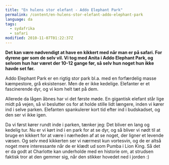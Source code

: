 ```yaml
---
title: "En hulens stor elefant - Addo Elephant Park"
permalink: /content/en-hulens-stor-elefant-addo-elephant-park
language: da
tags:
  - sydafrika
  - safari
modified: 2010-11-07T01:22:37Z
---
```


**Det kan være nødvendigt at have en kikkert med når man er på safari. For dyrene gør som de selv vil. Vi tog med Anita i Addo Elephant Park, og selvom hun har været der 10-12 gange før, så selv hun noget hun ikke havde set før.**

Addo Elephant Park er en rigtig stor park bl.a. med en forfærdelig masse kæmpestore, grå eksistenser. Men de er ikke kedelige. Elefanter er et fascinerende dyr, og vi kom helt tæt på dem.

Allerede da lågen åbnes har vi det første møde. En gigantisk elefant står lige midt på vejen, så vi beslutter os for at holde stille lidt længere, inden vi kører ind i selve parken. Elefanten spankulerer kort tid efter ind i budskadset, og den ser vi ikke igen.

Da vi først kører rundt inde i parken, tænker jeg: Det bliver en lang og kedelig tur. Nu er vi kørt ind i en park for at se dyr, og så bliver vi nødt til at bruge en kikkert for at være i nærheden af at se noget, der ligner et levende væsen. Og selv med kikkerten ser vi nærmest kun vortesvin, og de er altså noget mere interessante når de er klædt ud som Pumba i Lion King. Så det er da godt at Charlotte kan underholde med en historie om, at strudsen faktisk tror at den gemmer sig, når den stikker hovedet ned i jorden :)
